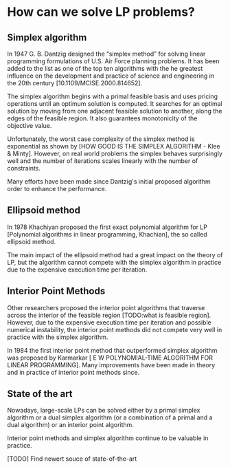 # How can we solve LP problems?

## Simplex algorithm

In 1947 G. B. Dantzig designed the “simplex method” for solving linear
programming formulations of U.S. Air Force planning problems.  It has been added
to the list as one of the top ten algorithms with the he greatest influence on
the development and practice of science  and engineering in the 20th century
[10.1109/MCISE.2000.814652]. 

The simplex algorithm begins with a primal feasible basis and uses pricing
operations until an optimum solution is computed. It searches for an optimal
solution by moving from one adjacent feasible solution to another, along the
edges of the feasible region. It also guarantees monotonicity of the objective
value. 

Unfortunately, the worst case complexity of the simplex method is exponential as
shown by [HOW GOOD IS THE SIMPLEX ALGORITHM - Klee & Minty]. However, on real
world problems the simplex behaves surprisingly well and the number of
iterations scales linearly with the number of constraints.

Many efforts have been made since Dantzig's initial proposed algorithm order to
enhance the performance.

## Ellipsoid method

In 1978 Khachiyan proposed the first exact polynomial algorithm for LP
[Polynomial algorithms in linear programming, Khachian], the so called ellipsoid
method.

The main impact of the ellipsoid method had a great impact on the theory of LP,
but the algorithm cannot compete with the simplex algorithm in practice due to
the expensive execution time per iteration.

## Interior Point Methods

Other researchers proposed the interior point algorithms that traverse across
the interior of the feasible region [TODO:what is feasible region]. However, due
to the expensive execution time per iteration and possible numerical
instability, the interior point methods did not compete very well in practice
with the simplex algorithm.

In 1984 the first interior point method that outperformed simplex algorithm was
proposed by Karmarkar [ E W POLYNOMIAL-TIME ALGORITHM FOR LINEAR PROGRAMMING].
Many improvements have been made in theory and in practice of interior
point methods since.

## State of the art

Nowadays, large-scale LPs can be solved either by a primal simplex algorithm or
a dual simplex algorithm (or a combination of a primal and a dual algorithm) or
an interior point algorithm. 

Interior point methods and simplex algorithm continue to be valuable in practice.

[TODO] Find newert souce of state-of-the-art